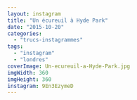 ```yaml
---
layout: instagram
title: "Un écureuil à Hyde Park"
date: "2015-10-20"
categories: 
  - "trucs-instagrammes"
tags: 
  - "instagram"
  - "londres"
coverImage: Un-ecureuil-a-Hyde-Park.jpg
imgWidth: 360
imgHeight: 360
instagram: 9En3EzymeD
---
```

